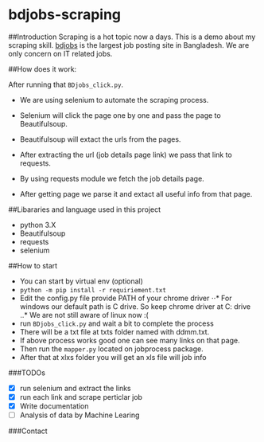 # bdjobs-scraping
##Introduction 
Scraping is a hot topic now a days. This is a demo about my scraping skill. [bdjobs](http://jobs.bdjobs.com/jobsearch.asp?fcatId=8) is the largest job posting site in Bangladesh. We are only concern on IT related jobs.

##How does it work:

After running that `BDjobs_click.py`. 

* We are using selenium to automate the scraping process. 

* Selenium will click the page one by one and pass the page to Beautifulsoup.

* Beautifulsoup will extact the urls from the pages.

* After extracting the url (job details page link) we pass that link to requests.

* By using requests module we fetch the job details page.

* After getting page we parse it and extact all useful info from that page.

##Libararies and language used in this project
* python 3.X
* Beautifulsoup
* requests 
* selenium

##How to start 
* You can start by virtual env (optional)
* `python -m pip install -r requiriement.txt`
* Edit the config.py file provide PATH of your chrome driver
  ⋅⋅* For windows our default path is C drive. So keep chrome driver at C: drive
  ..* We are not still aware of linux now :( 
* run `BDjobs_click.py` and wait a bit to complete the process 
* There will be a txt file at txts folder named with ddmm.txt. 
* If above process works good one can see many links on that page.
* Then run the `mapper.py` located on jobprocess package.
* After that at xlxs folder you will get an xls file will job info


  
###TODOs
- [x] run selenium and extract the links
- [x] run each link and scrape perticlar job
- [x] Write documentation 
- [ ] Analysis of data by Machine Learing

###Contact 

